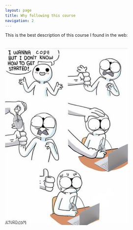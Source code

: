 ```yaml
---
layout: page
title: Why following this course
navigation: 2
---
```


This is the best description of this course I found in the web:
<br>
<br>
<be>

<a><img src="images/meme_code.jpeg" width="400"/>


